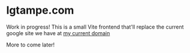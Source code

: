 # Igtampe.com

Work in progress! This is a small Vite frontend that'll replace the current google site we have at [my current domain](igtampe.com)

More to come later!
